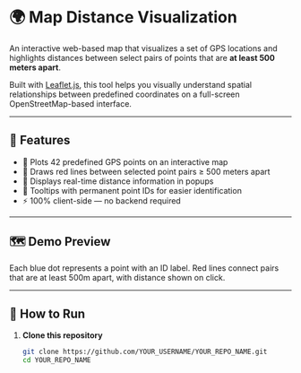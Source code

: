 # 🌍 Map Distance Visualization

An interactive web-based map that visualizes a set of GPS locations and highlights distances between select pairs of points that are **at least 500 meters apart**.

Built with [Leaflet.js](https://leafletjs.com/), this tool helps you visually understand spatial relationships between predefined coordinates on a full-screen OpenStreetMap-based interface.

---

## 🔧 Features

- 📍 Plots 42 predefined GPS points on an interactive map
- 🧭 Draws red lines between selected point pairs ≥ 500 meters apart
- 💬 Displays real-time distance information in popups
- 🧩 Tooltips with permanent point IDs for easier identification
- ⚡ 100% client-side — no backend required

---

## 🗺️ Demo Preview

Each blue dot represents a point with an ID label. Red lines connect pairs that are at least 500m apart, with distance shown on click.

---

## 🚀 How to Run

1. **Clone this repository**
   ```bash
   git clone https://github.com/YOUR_USERNAME/YOUR_REPO_NAME.git
   cd YOUR_REPO_NAME
